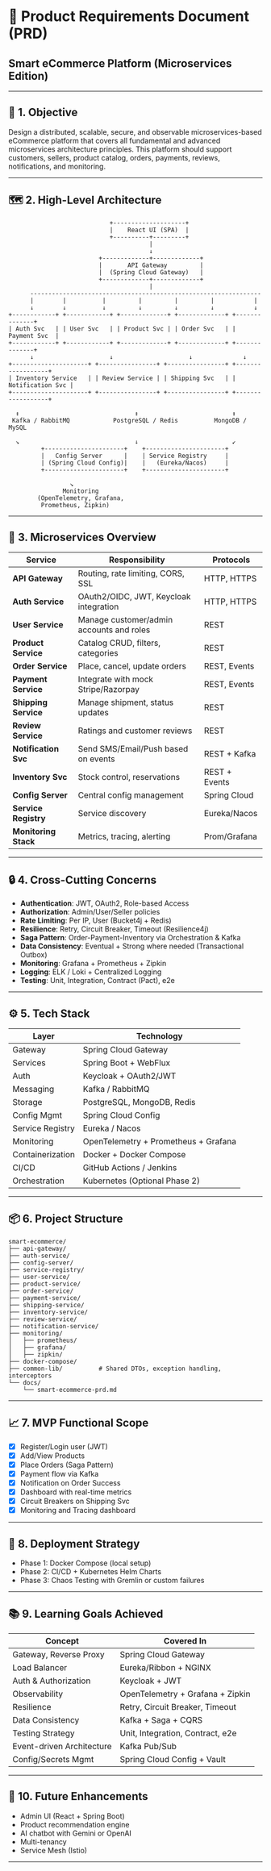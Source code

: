 
# 📘 Product Requirements Document (PRD)
## Smart eCommerce Platform (Microservices Edition)

---

## 🧩 1. Objective

Design a distributed, scalable, secure, and observable microservices-based eCommerce platform that covers all fundamental and advanced microservices architecture principles. This platform should support customers, sellers, product catalog, orders, payments, reviews, notifications, and monitoring.

---

## 🗺️ 2. High-Level Architecture

```plaintext
                            +--------------------+
                            |    React UI (SPA)  |
                            +----------+---------+
                                       |
                                       ↓
                         +-------------+-------------+
                         |       API Gateway         |
                         |  (Spring Cloud Gateway)   |
                         +-------------+-------------+
                                       |
      ----------------------------------------------------------------
      |        |          |         |         |         |           |
      ↓        ↓          ↓         ↓         ↓         ↓           ↓
+------------+ +------------+ +-------------+ +-------------+ +--------------+
| Auth Svc   | | User Svc   | | Product Svc | | Order Svc   | | Payment Svc  |
+------------+ +------------+ +-------------+ +-------------+ +--------------+
      ↓                     ↓                     ↓              ↓
+---------------------+ +----------------+ +----------------+ +------------------+
| Inventory Service   | | Review Service | | Shipping Svc   | | Notification Svc |
+---------------------+ +----------------+ +----------------+ +------------------+

  ↕                                ↕                          ↕
 Kafka / RabbitMQ            PostgreSQL / Redis          MongoDB / MySQL

  ↘                                ↓                          ↙
         +----------------------+    +----------------------+
         |   Config Server      |    | Service Registry     |
         | (Spring Cloud Config)|    |   (Eureka/Nacos)     |
         +----------------------+    +----------------------+

                 ↘
               Monitoring
        (OpenTelemetry, Grafana,
         Prometheus, Zipkin)

```

---

## 🧱 3. Microservices Overview

| Service            | Responsibility                                      | Protocols     |
|--------------------|------------------------------------------------------|---------------|
| **API Gateway**     | Routing, rate limiting, CORS, SSL                   | HTTP, HTTPS   |
| **Auth Service**    | OAuth2/OIDC, JWT, Keycloak integration              | HTTP, HTTPS   |
| **User Service**    | Manage customer/admin accounts and roles            | REST          |
| **Product Service** | Catalog CRUD, filters, categories                   | REST          |
| **Order Service**   | Place, cancel, update orders                        | REST, Events  |
| **Payment Service** | Integrate with mock Stripe/Razorpay                 | REST, Events  |
| **Shipping Service**| Manage shipment, status updates                     | REST          |
| **Review Service**  | Ratings and customer reviews                        | REST          |
| **Notification Svc**| Send SMS/Email/Push based on events                 | REST + Kafka  |
| **Inventory Svc**   | Stock control, reservations                         | REST + Events |
| **Config Server**   | Central config management                           | Spring Cloud  |
| **Service Registry**| Service discovery                                   | Eureka/Nacos  |
| **Monitoring Stack**| Metrics, tracing, alerting                          | Prom/Grafana  |

---

## 🔒 4. Cross-Cutting Concerns

- **Authentication**: JWT, OAuth2, Role-based Access
- **Authorization**: Admin/User/Seller policies
- **Rate Limiting**: Per IP, User (Bucket4j + Redis)
- **Resilience**: Retry, Circuit Breaker, Timeout (Resilience4j)
- **Saga Pattern**: Order-Payment-Inventory via Orchestration & Kafka
- **Data Consistency**: Eventual + Strong where needed (Transactional Outbox)
- **Monitoring**: Grafana + Prometheus + Zipkin
- **Logging**: ELK / Loki + Centralized Logging
- **Testing**: Unit, Integration, Contract (Pact), e2e

---

## ⚙️ 5. Tech Stack

| Layer            | Technology                  |
|------------------|-----------------------------|
| Gateway          | Spring Cloud Gateway        |
| Services         | Spring Boot + WebFlux       |
| Auth             | Keycloak + OAuth2/JWT       |
| Messaging        | Kafka / RabbitMQ            |
| Storage          | PostgreSQL, MongoDB, Redis  |
| Config Mgmt      | Spring Cloud Config         |
| Service Registry | Eureka / Nacos              |
| Monitoring       | OpenTelemetry + Prometheus + Grafana |
| Containerization | Docker + Docker Compose     |
| CI/CD            | GitHub Actions / Jenkins    |
| Orchestration    | Kubernetes (Optional Phase 2)|

---

## 📦 6. Project Structure

```
smart-ecommerce/
├── api-gateway/
├── auth-service/
├── config-server/
├── service-registry/
├── user-service/
├── product-service/
├── order-service/
├── payment-service/
├── shipping-service/
├── inventory-service/
├── review-service/
├── notification-service/
├── monitoring/
│   ├── prometheus/
│   ├── grafana/
│   ├── zipkin/
├── docker-compose/
├── common-lib/          # Shared DTOs, exception handling, interceptors
└── docs/
    └── smart-ecommerce-prd.md
```

---

## 📈 7. MVP Functional Scope

- [x] Register/Login user (JWT)
- [x] Add/View Products
- [x] Place Orders (Saga Pattern)
- [x] Payment flow via Kafka
- [x] Notification on Order Success
- [x] Dashboard with real-time metrics
- [x] Circuit Breakers on Shipping Svc
- [x] Monitoring and Tracing dashboard

---

## 🚀 8. Deployment Strategy

- Phase 1: Docker Compose (local setup)
- Phase 2: CI/CD + Kubernetes Helm Charts
- Phase 3: Chaos Testing with Gremlin or custom failures

---

## 📚 9. Learning Goals Achieved

| Concept                 | Covered In                              |
|--------------------------|-----------------------------------------|
| Gateway, Reverse Proxy   | Spring Cloud Gateway                    |
| Load Balancer            | Eureka/Ribbon + NGINX                   |
| Auth & Authorization     | Keycloak + JWT                          |
| Observability            | OpenTelemetry + Grafana + Zipkin        |
| Resilience               | Retry, Circuit Breaker, Timeout         |
| Data Consistency         | Kafka + Saga + CQRS                     |
| Testing Strategy         | Unit, Integration, Contract, e2e        |
| Event-driven Architecture| Kafka Pub/Sub                           |
| Config/Secrets Mgmt      | Spring Cloud Config + Vault             |

---

## 📌 10. Future Enhancements

- Admin UI (React + Spring Boot)
- Product recommendation engine
- AI chatbot with Gemini or OpenAI
- Multi-tenancy
- Service Mesh (Istio)

---
